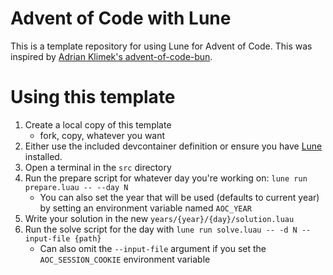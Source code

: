 # Advent of Code with Lune
This is a template repository for using Lune for Advent of Code. This was inspired by [Adrian Klimek's advent-of-code-bun](https://github.com/adrianklimek/advent-of-code-bun).

# Using this template
1. Create a local copy of this template
    - fork, copy, whatever you want
2. Either use the included devcontainer definition or ensure you have [Lune](https://lune-org.github.io/) installed.
3. Open a terminal in the `src` directory
4. Run the prepare script for whatever day you're working on: `lune run prepare.luau -- --day N`
    - You can also set the year that will be used (defaults to current year) by setting an environment variable named `AOC_YEAR`
5. Write your solution in the new `years/{year}/{day}/solution.luau`
6. Run the solve script for the day with `lune run solve.luau -- -d N --input-file {path}`
    - Can also omit the `--input-file` argument if you set the `AOC_SESSION_COOKIE` environment variable

